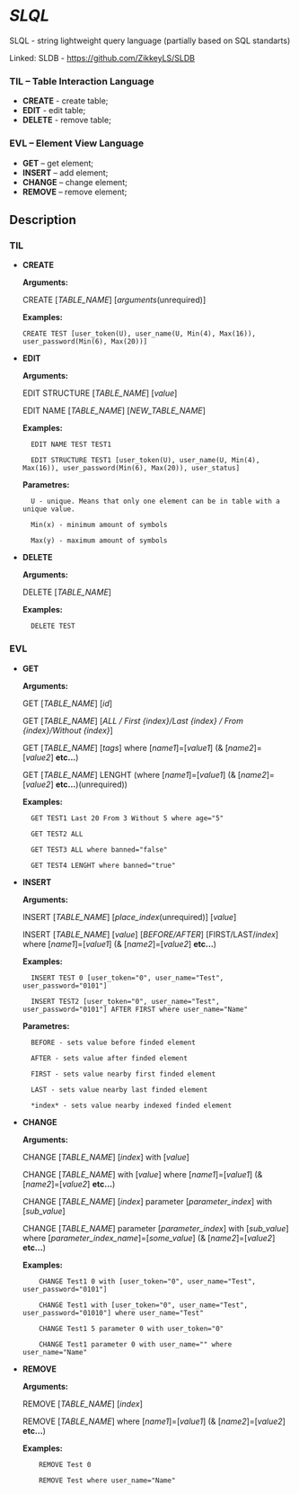 # *SLQL*
SLQL - string lightweight query language (partially based on SQL standarts)

Linked: SLDB - https://github.com/ZikkeyLS/SLDB

### TIL – Table Interaction Language
* **CREATE** - create table;
* **EDIT** - edit table;
* **DELETE** - remove table;
### EVL – Element View Language
* **GET** – get element;
* **INSERT** – add element;
* **CHANGE** – change element;
* **REMOVE** – remove element;

## Description
### TIL

* **CREATE** 

  **Arguments:**
  
    CREATE [*TABLE_NAME*] [*arguments*(unrequired)]
  
  **Examples:**
  
    ```
    CREATE TEST [user_token(U), user_name(U, Min(4), Max(16)), user_password(Min(6), Max(20))]
    ```
    
* **EDIT**

  **Arguments:**
  
    EDIT STRUCTURE [*TABLE_NAME*] [*value*]
  
    EDIT NAME [*TABLE_NAME*] [*NEW_TABLE_NAME*]
  
  **Examples:**
    ```
      EDIT NAME TEST TEST1
    
      EDIT STRUCTURE TEST1 [user_token(U), user_name(U, Min(4), Max(16)), user_password(Min(6), Max(20)), user_status]
    ```
    
  **Parametres:**
    ```
      U - unique. Means that only one element can be in table with a unique value.
  
      Min(x) - minimum amount of symbols
  
      Max(y) - maximum amount of symbols
    ```

* **DELETE**

  **Arguments:**
  
    DELETE [*TABLE_NAME*]  
    
  **Examples:**
    ```
      DELETE TEST
    ```
      
### EVL

* **GET** 

  **Arguments:**
  
    GET [*TABLE_NAME*] [*id*]
    
    GET [*TABLE_NAME*] [*ALL / First {index}/Last {index} / From {index}/Without {index}*]
    
    GET [*TABLE_NAME*] [*tags*] where [*name1*]=[*value1*] (& [*name2*]=[*value2*] **etc...**)
    
    GET [*TABLE_NAME*] LENGHT (where [*name1*]=[*value1*] (& [*name2*]=[*value2*] **etc...**)(unrequired))
  
  **Examples:**
  
    ```
      GET TEST1 Last 20 From 3 Without 5 where age="5"

      GET TEST2 ALL

      GET TEST3 ALL where banned="false"

      GET TEST4 LENGHT where banned="true"
    ```

* **INSERT**

  **Arguments:**
  
    INSERT [*TABLE_NAME*] [*place_index*(unrequired)] [*value*] 
    
    INSERT [*TABLE_NAME*] [*value*] [*BEFORE/AFTER*] [FIRST/LAST/*index*] where [*name1*]=[*value1*] (& [*name2*]=[*value2*] **etc...**)
  
  **Examples:**
  
    ```
      INSERT TEST 0 [user_token="0", user_name="Test", user_password="0101"]

      INSERT TEST2 [user_token="0", user_name="Test", user_password="0101"] AFTER FIRST where user_name="Name"
    ```
    
  **Parametres:**
    ```
      BEFORE - sets value before finded element
      
      AFTER - sets value after finded element
      
      FIRST - sets value nearby first finded element
      
      LAST - sets value nearby last finded element
      
      *index* - sets value nearby indexed finded element
    ```
    
* **CHANGE**

  **Arguments:**
  
    CHANGE [*TABLE_NAME*] [*index*] with [*value*]
    
    CHANGE [*TABLE_NAME*] with [*value*] where [*name1*]=[*value1*] (& [*name2*]=[*value2*] **etc...**)
    
    CHANGE [*TABLE_NAME*] [*index*] parameter [*parameter_index*] with [*sub_value*]
    
    CHANGE [*TABLE_NAME*] parameter [*parameter_index*] with [*sub_value*] where [*parameter_index_name*]=[*some_value*] (& [*name2*]=[*value2*] **etc...**)
    
  **Examples:**
  
    ```
        CHANGE Test1 0 with [user_token="0", user_name="Test", user_password="0101"]
        
        CHANGE Test1 with [user_token="0", user_name="Test", user_password="01010"] where user_name="Test"
        
        CHANGE Test1 5 parameter 0 with user_token="0"
        
        CHANGE Test1 parameter 0 with user_name="" where user_name="Name"
    ```
    
* **REMOVE**

  **Arguments:**
  
    REMOVE [*TABLE_NAME*] [*index*]
    
    REMOVE [*TABLE_NAME*] where [*name1*]=[*value1*] (& [*name2*]=[*value2*] **etc...**)
    
  **Examples:**
    ```
        REMOVE Test 0
    
        REMOVE Test where user_name="Name"
    ```

